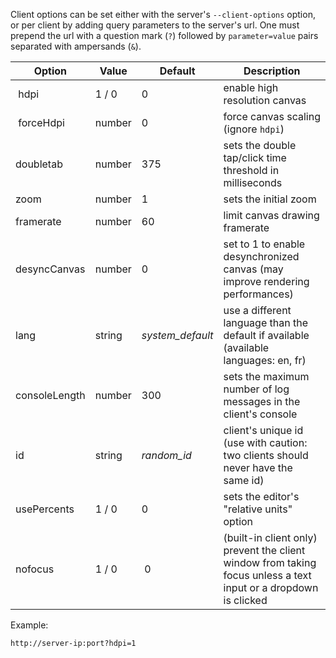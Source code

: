 Client options can be set either with the server's `--client-options` option, or per client by adding query parameters to the server's url. One must prepend the url with a question mark (`?`) followed by `parameter=value` pairs separated with ampersands (`&`).


| Option | Value | Default | Description |
|----|----|----|----|
| hdpi | 1 / 0 | 0 | enable high resolution canvas |
| forceHdpi | number | 0 | force canvas scaling (ignore `hdpi`) |
| doubletab | number | 375 | sets the double tap/click time threshold in milliseconds |
| zoom | number | 1 | sets the initial zoom |
| framerate | number | 60 | limit canvas drawing framerate |
| desyncCanvas | number | 0 | set to 1 to enable desynchronized canvas (may improve rendering performances) |
| lang | string | *system_default* | use a different language than the default if available (available languages: en, fr) |
| consoleLength | number | 300 | sets the maximum number of log messages in the client's console |
| id | string | *random_id* | client's unique id (use with caution: two clients should never have the same id) |
| usePercents | 1 / 0 | 0 | sets the editor's "relative units" option  |
| nofocus | 1 / 0 | 0 | (built-in client only) prevent the client window from taking focus unless a text input or a dropdown is clicked |


Example:

`http://server-ip:port?hdpi=1`
